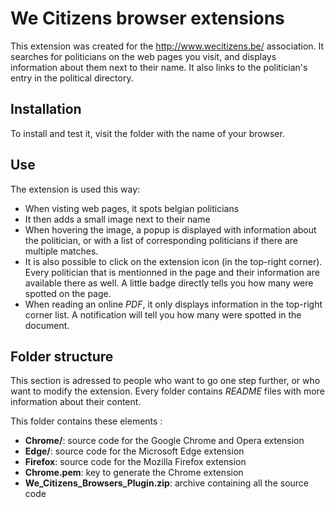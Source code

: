 # We Citizens browser extensions
This extension was created for the http://www.wecitizens.be/ association. It
searches for politicians on the web pages you visit, and displays information
about them next to their name. It also links to the politician's entry in the
political directory.

## Installation

To install and test it, visit the folder with the name of your browser.

## Use

The extension is used this way:

* When visting web pages, it spots belgian politicians
* It then adds a small image next to their name
* When hovering the image, a popup is displayed with information about the
politician, or with a list of corresponding politicians if there are multiple
matches.
* It is also possible to click on the extension icon (in the top-right corner).
Every politician that is mentionned in the page and their information are
available there as well. A little badge directly tells you how many were spotted
on the page.
* When reading an online *PDF*, it only displays information in the top-right
corner list. A notification will tell you how many were spotted in the document.

## Folder structure

This section is adressed to people who want to go one step further, or who want
to modify the extension. Every folder contains *README* files with more
information about their content.

This folder contains these elements :

* **Chrome/**: source code for the Google Chrome and Opera extension
* **Edge/**: source code for the Microsoft Edge extension
* **Firefox**: source code for the Mozilla Firefox extension
* **Chrome.pem**: key to generate the Chrome extension
* **We_Citizens_Browsers_Plugin.zip**: archive containing all the source code
